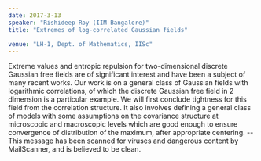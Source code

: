 ```yaml
---
date: 2017-3-13
speaker: "Rishideep Roy (IIM Bangalore)"
title: "Extremes of log-correlated Gaussian fields"

venue: "LH-1, Dept. of Mathematics, IISc"
---
```

Extreme values and entropic repulsion for two-dimensional discrete Gaussian free fields are of significant interest and have been a subject of many recent works. Our work is on a general class of Gaussian fields with logarithmic correlations, of which the discrete Gaussian free field in 2 dimension is a particular example. We will first conclude tightness for this field from the correlation structure. It also involves defining a general class of models with some assumptions on the covariance structure at microscopic and macroscopic levels which are good enough to ensure convergence of distribution of the maximum, after appropriate centering. -- This message has been scanned for viruses and dangerous content by MailScanner, and is believed to be clean.
